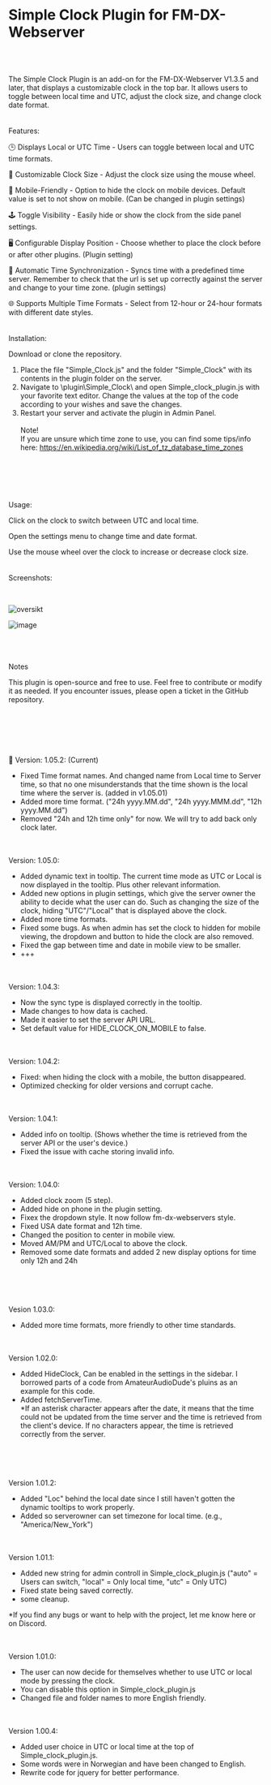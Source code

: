 # Simple Clock Plugin for FM-DX-Webserver

<br><br>

The Simple Clock Plugin is an add-on for the FM-DX-Webserver V1.3.5 and later, that displays a customizable clock in the top bar. It allows users to toggle between local time and UTC, adjust the clock size, and change clock date format.
<br><br><br>
Features:

🕒 Displays Local or UTC Time - Users can toggle between local and UTC time formats.

🎨 Customizable Clock Size - Adjust the clock size using the mouse wheel.

📱 Mobile-Friendly - Option to hide the clock on mobile devices. Default value is set to not show on mobile. (Can be changed in plugin settings)

🕹️ Toggle Visibility - Easily hide or show the clock from the side panel settings.

🖥️ Configurable Display Position - Choose whether to place the clock before or after other plugins. (Plugin setting)

🔄 Automatic Time Synchronization - Syncs time with a predefined time server. Remember to check that the url is set up correctly against the server and change to your time zone. (plugin settings)

🌐 Supports Multiple Time Formats - Select from 12-hour or 24-hour formats with different date styles.
<br><br><br>
Installation:

Download or clone the repository.

1. Place the file "Simple_Clock.js" and the folder "Simple_Clock" with its contents in the plugin folder on the server.
2. Navigate to \plugin\Simple_Clock\ and open Simple_clock_plugin.js with your favorite text editor. Change the values at the top of the code according to your wishes and save the changes.
3. Restart your server and activate the plugin in Admin Panel.
<br><br>Note!<br>
If you are unsure which time zone to use, you can find some tips/info here: https://en.wikipedia.org/wiki/List_of_tz_database_time_zones
<br>
<br><br><br>

Usage:

Click on the clock to switch between UTC and local time.

Open the settings menu to change time and date format.

Use the mouse wheel over the clock to increase or decrease clock size.
<br><br><br>
Screenshots:

<br>

![oversikt](https://github.com/user-attachments/assets/6b9de157-5b4d-4fa8-aa7e-05547b35da2f)
<br>

![image](https://github.com/user-attachments/assets/acadaf29-3eb6-45c7-9e2e-f5bc960f53ed)
<br>

<br><br><br>
Notes

This plugin is open-source and free to use. Feel free to contribute or modify it as needed. If you encounter issues, please open a ticket in the GitHub repository.
<br><br><br><br><br><br><br>
📌 Version: 1.05.2: (Current)<br>
 - Fixed Time format names. And changed name from Local time to Server time,
 so that no one misunderstands that the time shown is the local time where the server is. (added in v1.05.01) 
 - Added more time format. ("24h yyyy.MM.dd", "24h yyyy.MMM.dd", "12h yyyy.MM.dd")
 - Removed "24h and 12h time only" for now. We will try to add back only clock later.



<br><br>
Version: 1.05.0:<br>
 - Added dynamic text in tooltip. The current time mode as UTC or Local is now displayed in the tooltip. Plus other relevant information.
 - Added new options in plugin settings, which give the server owner the ability to decide what the user can do. Such as changing the size of the clock, hiding "UTC"/"Local" that is displayed above the clock.
 - Added more time formats.
 - Fixed some bugs. As when admin has set the clock to hidden for mobile viewing, the dropdown and button to hide the clock are also removed.
 - Fixed the gap between time and date in mobile view to be smaller.
 - +++

<br><br>
Version: 1.04.3:<br>
- Now the sync type is displayed correctly in the tooltip.
- Made changes to how data is cached.
- Made it easier to set the server API URL.
- Set default value for HIDE_CLOCK_ON_MOBILE to false.

<br><br>
Version: 1.04.2:<br>
- Fixed: when hiding the clock with a mobile, the button disappeared.
- Optimized checking for older versions and corrupt cache.

<br><br>
Version: 1.04.1:<br>
- Added info on tooltip. (Shows whether the time is retrieved from the server API or the user's device.)
- Fixed the issue with cache storing invalid info.
<br><br><br>

Version: 1.04.0:<br>
- Added clock zoom (5 step).<br>
- Added hide on phone in the plugin setting.<br>
- Fixex the dropdown style. It now follow fm-dx-webservers style.<br>
- Fixed USA date format and 12h time.<br>
- Changed the position to center in mobile view.<br>
- Moved AM/PM and UTC/Local to above the clock.<br>
- Removed some date formats and added 2 new display options for time only 12h and 24h<br>
<br>

<br><br>
Vesion 1.03.0:<br>
- Added more time formats, more friendly to other time standards.
<br>
<br>
Version 1.02.0:<br>

 - Added HideClock, Can be enabled in the settings in the sidebar. I borrowed parts of a code from AmateurAudioDude's pluins as an example for this code.
 - Added fetchServerTime.<br>
*If an asterisk character appears after the date, it means that the time could not be updated from the time server and the time is retrieved from the client's device. If no characters appear, the time is retrieved correctly from the server.<br><br>
   
<br>
<br>

Version 1.01.2:<br>

 -  Added "Loc" behind the local date since I still haven't gotten the dynamic tooltips to work properly.
 - Added so serverowner can set timezone for local time. (e.g., "America/New_York")<br>


<br>

<br>
Version 1.01.1:

- Added new string for admin controll in Simple_clock_plugin.js ("auto" = Users can switch, "local" = Only local time, "utc" = Only UTC)
- Fixed state being saved correctly.
- some cleanup.

*If you find any bugs or want to help with the project, let me know here or on Discord.

<br><br>
Version 1.01.0:
 - The user can now decide for themselves whether to use UTC or local mode by pressing the clock.
 - You can disable this option in Simple_clock_plugin.js
 - Changed file and folder names to more English friendly.

<br><br>
Version 1.00.4:
- Added user choice in UTC or local time at the top of Simple_clock_plugin.js.
- Some words were in Norwegian and have been changed to English.
- Rewrite code for jquery for better performance.
>

